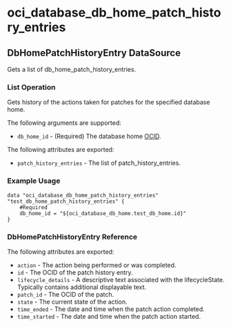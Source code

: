 
# oci_database_db_home_patch_history_entries

## DbHomePatchHistoryEntry DataSource

Gets a list of db_home_patch_history_entries.

### List Operation
Gets history of the actions taken for patches for the specified database home.

The following arguments are supported:

* `db_home_id` - (Required) The database home [OCID](https://docs.us-phoenix-1.oraclecloud.com/Content/General/Concepts/identifiers.htm).


The following attributes are exported:

* `patch_history_entries` - The list of patch_history_entries.

### Example Usage

```hcl
data "oci_database_db_home_patch_history_entries" "test_db_home_patch_history_entries" {
	#Required
	db_home_id = "${oci_database_db_home.test_db_home.id}"
}
```
### DbHomePatchHistoryEntry Reference

The following attributes are exported:

* `action` - The action being performed or was completed.
* `id` - The OCID of the patch history entry.
* `lifecycle_details` - A descriptive text associated with the lifecycleState. Typically contains additional displayable text. 
* `patch_id` - The OCID of the patch.
* `state` - The current state of the action.
* `time_ended` - The date and time when the patch action completed.
* `time_started` - The date and time when the patch action started.
